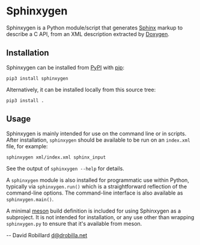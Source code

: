 Sphinxygen
==========

Sphinxygen is a Python module/script that generates [Sphinx][] markup to
describe a C API, from an XML description extracted by [Doxygen][].

Installation
------------

Sphinxygen can be installed from [PyPI][] with [pip][]:

    pip3 install sphinxygen

Alternatively, it can be installed locally from this source tree:

    pip3 install .

Usage
-----

Sphinxygen is mainly intended for use on the command line or in scripts.  After
installation, `sphinxygen` should be available to be run on an `index.xml`
file, for example:

    sphinxygen xml/index.xml sphinx_input

See the output of `sphinxygen --help` for details.

A `sphinxygen` module is also installed for programmatic use within Python,
typically via `sphinxygen.run()` which is a straightforward reflection of the
command-line options.  The command-line interface is also available as
`sphinxygen.main()`.

A minimal [meson][] build definition is included for using Sphinxygen as a
subproject.  It is not intended for installation, or any use other than
wrapping `sphinxygen.py` to ensure that it's available from meson.

 -- David Robillard <d@drobilla.net>

[Sphinx]: https://www.sphinx-doc.org/
[Doxygen]: https://doxygen.nl/
[pip]: https://pypi.org/project/pip/
[PyPI]: https://pypi.org/
[meson]: https://mesonbuild.com/
